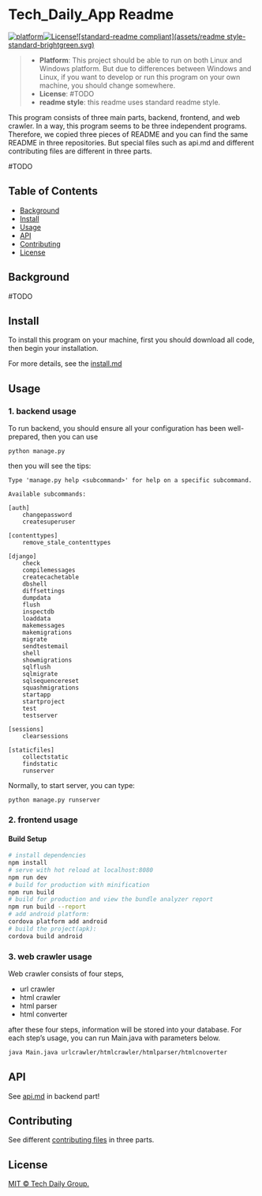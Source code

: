 # Tech_Daily_App Readme

[![platform](https://img.shields.io/badge/platform-Linux/Windows-brightgreen.svg?style=flat-square)]()[![License](https://img.shields.io/badge/license-MIT-brightgreen.svg)](https://www.apache.org/licenses/LICENSE-2.0)[![standard-readme compliant](assets/readme style-standard-brightgreen.svg)](https://github.com/RichardLitt/standard-readme)

> -   **Platform**: This project should be able to run on both Linux and Windows platform. But due to differences between Windows and Linux, if you want to develop or run this program on your own machine, you should change somewhere.
> -   **License**: #TODO
> -   **readme style**: this readme uses standard readme style.

This program consists of three main parts, backend, frontend, and web crawler. In a way, this program seems to be three independent programs. Therefore, we copied three pieces of README and you can find the same README in three repositories. But special files such as api.md and different contributing files are different in three parts.

#TODO

## Table of Contents

- [Background](#background)
- [Install](#install)
- [Usage](#usage)
- [API](#api)
- [Contributing](#contributing)
- [License](#license)

## Background

#TODO

## Install

To install this program on your machine, first you should download all code, then begin your installation.

For more details, see the [install.md](./install.md)

## Usage

### 1. backend usage

To run backend, you should ensure all your configuration has been well-prepared, then you can use

```shell
python manage.py
```

then you will see the tips:

```shell
Type 'manage.py help <subcommand>' for help on a specific subcommand.

Available subcommands:

[auth]
    changepassword
    createsuperuser

[contenttypes]
    remove_stale_contenttypes
    
[django]
    check
    compilemessages
    createcachetable
    dbshell
    diffsettings
    dumpdata
    flush
    inspectdb
    loaddata
    makemessages
    makemigrations
    migrate
    sendtestemail
    shell
    showmigrations
    sqlflush
    sqlmigrate
    sqlsequencereset
    squashmigrations
    startapp
    startproject
    test
    testserver

[sessions]
    clearsessions

[staticfiles]
    collectstatic
    findstatic
    runserver
```

Normally, to start server, you can type:

```shell
python manage.py runserver
```

### 2. frontend usage

#### Build Setup

``` bash
# install dependencies
npm install
# serve with hot reload at localhost:8080
npm run dev
# build for production with minification
npm run build
# build for production and view the bundle analyzer report
npm run build --report
# add android platform:
cordova platform add android
# build the project(apk):
cordova build android
```

### 3. web crawler usage

Web crawler consists of four steps,

-   url crawler
-   html crawler
-   html parser
-   html converter

after these four steps, information will be stored into your database. For each step’s usage, you can run Main.java with parameters below.

```bash
java Main.java urlcrawler/htmlcrawler/htmlparser/htmlcnoverter
```

## API

See [api.md](api.md) in backend part!

## Contributing

See different [contributing files](./Contributing.md) in three parts.

## License

[MIT © Tech Daily Group.](../LICENSE)
